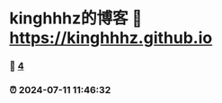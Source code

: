 # kinghhhz的博客 :link: https://kinghhhz.github.io 
### :page_facing_up: [4](https://kinghhhz.github.io/tag.html) 
### :alarm_clock: 2024-07-11 11:46:32 

